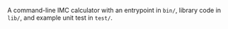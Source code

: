 A command-line IMC calculator with an entrypoint in `bin/`, library code
in `lib/`, and example unit test in `test/`.
